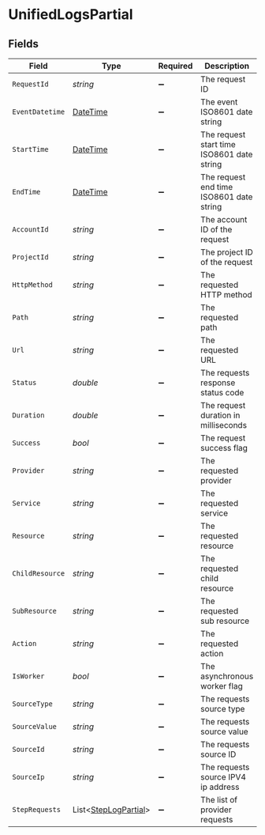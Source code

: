 # UnifiedLogsPartial


## Fields

| Field                                                                                 | Type                                                                                  | Required                                                                              | Description                                                                           | Example                                                                               |
| ------------------------------------------------------------------------------------- | ------------------------------------------------------------------------------------- | ------------------------------------------------------------------------------------- | ------------------------------------------------------------------------------------- | ------------------------------------------------------------------------------------- |
| `RequestId`                                                                           | *string*                                                                              | :heavy_minus_sign:                                                                    | The request ID                                                                        | adbf752f-6457-4ddd-89b3-98ae2252b83b                                                  |
| `EventDatetime`                                                                       | [DateTime](https://learn.microsoft.com/en-us/dotnet/api/system.datetime?view=net-5.0) | :heavy_minus_sign:                                                                    | The event ISO8601 date string                                                         | 2021-01-01T00:00:00Z                                                                  |
| `StartTime`                                                                           | [DateTime](https://learn.microsoft.com/en-us/dotnet/api/system.datetime?view=net-5.0) | :heavy_minus_sign:                                                                    | The request start time ISO8601 date string                                            | 2021-01-01T00:00:00Z                                                                  |
| `EndTime`                                                                             | [DateTime](https://learn.microsoft.com/en-us/dotnet/api/system.datetime?view=net-5.0) | :heavy_minus_sign:                                                                    | The request end time ISO8601 date string                                              | 2021-01-01T00:00:00Z                                                                  |
| `AccountId`                                                                           | *string*                                                                              | :heavy_minus_sign:                                                                    | The account ID of the request                                                         | 45355976281015164504                                                                  |
| `ProjectId`                                                                           | *string*                                                                              | :heavy_minus_sign:                                                                    | The project ID of the request                                                         | dev-project-68574                                                                     |
| `HttpMethod`                                                                          | *string*                                                                              | :heavy_minus_sign:                                                                    | The requested HTTP method                                                             | get                                                                                   |
| `Path`                                                                                | *string*                                                                              | :heavy_minus_sign:                                                                    | The requested path                                                                    | /unified/hris/employees                                                               |
| `Url`                                                                                 | *string*                                                                              | :heavy_minus_sign:                                                                    | The requested URL                                                                     | https://api.stackone.com/unified/hris/employees?raw=false                             |
| `Status`                                                                              | *double*                                                                              | :heavy_minus_sign:                                                                    | The requests response status code                                                     | 200                                                                                   |
| `Duration`                                                                            | *double*                                                                              | :heavy_minus_sign:                                                                    | The request duration in milliseconds                                                  | 356                                                                                   |
| `Success`                                                                             | *bool*                                                                                | :heavy_minus_sign:                                                                    | The request success flag                                                              | true                                                                                  |
| `Provider`                                                                            | *string*                                                                              | :heavy_minus_sign:                                                                    | The requested provider                                                                | planday                                                                               |
| `Service`                                                                             | *string*                                                                              | :heavy_minus_sign:                                                                    | The requested service                                                                 | hris                                                                                  |
| `Resource`                                                                            | *string*                                                                              | :heavy_minus_sign:                                                                    | The requested resource                                                                | employees                                                                             |
| `ChildResource`                                                                       | *string*                                                                              | :heavy_minus_sign:                                                                    | The requested child resource                                                          | time-off                                                                              |
| `SubResource`                                                                         | *string*                                                                              | :heavy_minus_sign:                                                                    | The requested sub resource                                                            | documents                                                                             |
| `Action`                                                                              | *string*                                                                              | :heavy_minus_sign:                                                                    | The requested action                                                                  | download                                                                              |
| `IsWorker`                                                                            | *bool*                                                                                | :heavy_minus_sign:                                                                    | The asynchronous worker flag                                                          | false                                                                                 |
| `SourceType`                                                                          | *string*                                                                              | :heavy_minus_sign:                                                                    | The requests source type                                                              | DASHBOARD                                                                             |
| `SourceValue`                                                                         | *string*                                                                              | :heavy_minus_sign:                                                                    | The requests source value                                                             | ACCOUNT_TESTER                                                                        |
| `SourceId`                                                                            | *string*                                                                              | :heavy_minus_sign:                                                                    | The requests source ID                                                                | 1234567890                                                                            |
| `SourceIp`                                                                            | *string*                                                                              | :heavy_minus_sign:                                                                    | The requests source IPV4 ip address                                                   | 192.168.1.1                                                                           |
| `StepRequests`                                                                        | List<[StepLogPartial](../../Models/Components/StepLogPartial.md)>                     | :heavy_minus_sign:                                                                    | The list of provider requests                                                         |                                                                                       |